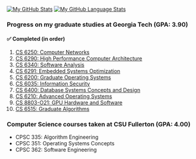 [![My GitHub Stats](https://github-readme-stats-phi-one-62.vercel.app/api/?username=gaubiago&count_private=true&hide_rank=true&theme=transparent&include_all_commits=true&show_icons=true&hide_border=true&custom_title=My%20%GitHub%20%Stats)]()
[![My GitHub Language Stats](https://github-readme-stats-phi-one-62.vercel.app/api/top-langs/?username=gaubiago&count_private=true&layout=compact&theme=transparent&langs_count=10&hide=GLSL,Forth,MATLAB,Jupyter%20%Notebook&include_all_commits=true&card_width=350px&hide_border=true&custom_title=Top&nbsp;10&nbsp;Languages%20%I've%20%Used)]()

### Progress on my graduate studies at Georgia Tech (GPA: 3.90)

#### ✅ Completed (in order)
 1. [CS 6250: Computer Networks](https://omscs.gatech.edu/cs-6250-computer-networks)
 2. [CS 6290: High Performance Computer Architecture](https://omscs.gatech.edu/cs-6290-high-performance-computer-architecture)
 3. [CS 6340: Software Analysis](https://omscs.gatech.edu/cs-6340-software-analysis)
 4. [CS 6291: Embedded Systems Optimization](https://omscs.gatech.edu/cs-6291-embedded-systems-optimization)
 5. [CS 6200: Graduate Operating Systems](https://omscs.gatech.edu/cs-6200-introduction-operating-systems)
 6. [CS 6035: Information Security](https://omscs.gatech.edu/cs-6035-introduction-information-security)
 7. [CS 6400: Database Systems Concepts and Design](https://omscs.gatech.edu/cs-6400-database-systems-concepts-and-design)
 8. [CS 6210: Advanced Operating Systems](https://omscs.gatech.edu/cs-6210-advanced-operating-systems)
 9. [CS 8803-O21: GPU Hardware and Software](https://omscs.gatech.edu/cs-8803-o21-gpu-hardware-and-software)
 10. [CS 6515: Graduate Algorithms](https://omscs.gatech.edu/cs-6515-intro-graduate-algorithms)

### Computer Science courses taken at CSU Fullerton (GPA: 4.00)
 - CPSC 335: Algorithm Engineering
 - CPSC 351: Operating Systems Concepts
 - CPSC 362: Software Engineering

<!--

Good tips for further customization of the profile page:
https://www.youtube.com/watch?v=n6d4KHSKqGk&t

Cards to update every 4 hours.

### Hi there 👋

**gaubiago/gaubiago** is a ✨ _special_ ✨ repository because its `README.md` (this file) appears on your GitHub profile.

Here are some ideas to get you started:

- 🔭 I’m currently working on ...
- 🌱 I’m currently learning ...
- 👯 I’m looking to collaborate on ...
- 🤔 I’m looking for help with ...
- 💬 Ask me about ...
- 📫 How to reach me: ...
- 😄 Pronouns: ...
- ⚡ Fun fact: ...

-->
